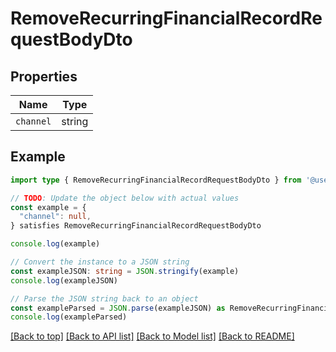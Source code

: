 
# RemoveRecurringFinancialRecordRequestBodyDto


## Properties

Name | Type
------------ | -------------
`channel` | string

## Example

```typescript
import type { RemoveRecurringFinancialRecordRequestBodyDto } from '@usesofia/pegasus-core-api-sdk'

// TODO: Update the object below with actual values
const example = {
  "channel": null,
} satisfies RemoveRecurringFinancialRecordRequestBodyDto

console.log(example)

// Convert the instance to a JSON string
const exampleJSON: string = JSON.stringify(example)
console.log(exampleJSON)

// Parse the JSON string back to an object
const exampleParsed = JSON.parse(exampleJSON) as RemoveRecurringFinancialRecordRequestBodyDto
console.log(exampleParsed)
```

[[Back to top]](#) [[Back to API list]](../README.md#api-endpoints) [[Back to Model list]](../README.md#models) [[Back to README]](../README.md)


